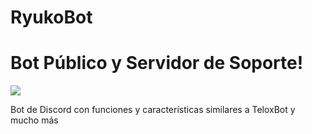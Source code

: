 # RyukoBot
# Bot Público y Servidor de Soporte!

<a href="https://discord.gg/TA4SwutuFK"><img src="https://github.com/CrawKatt/RyukoBot/blob/nightly/assets/standard.gif"></a>

Bot de Discord con funciones y características similares a TeloxBot y mucho más
